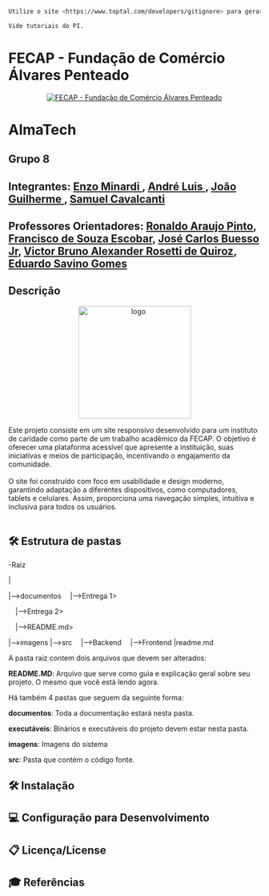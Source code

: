 ```sh
Utilize o site <https://www.toptal.com/developers/gitignore> para gerar seu arquivo gitignore e apague este campo.

Vide tutoriais do PI.
```

# FECAP - Fundação de Comércio Álvares Penteado

<p align="center">
<a href= "https://www.fecap.br/"><img src="https://encrypted-tbn0.gstatic.com/images?q=tbn:ANd9GcRhZPrRa89Kma0ZZogxm0pi-tCn_TLKeHGVxywp-LXAFGR3B1DPouAJYHgKZGV0XTEf4AE&usqp=CAU" alt="FECAP - Fundação de Comércio Álvares Penteado" border="0"></a>
</p>

# AlmaTech

## Grupo 8

## Integrantes: <a href="https://www.linkedin.com/in/enzo-minardi/"> Enzo Minardi </a>, <a href="https://www.linkedin.com/in/andreluisdesousa/"> André Luis </a>, <a href="https://www.linkedin.com/in/jo%C3%A3o-guilherme-gumiero-de-micheli/"> João Guilherme </a>, <a href="https://www.linkedin.com/in/samuel-cavalcanti-nunes-coronel-5b6946354/"> Samuel Cavalcanti </a>

## Professores Orientadores: <a href="https://www.linkedin.com/in/ronaldo-araujo-pinto-3542811a/">Ronaldo Araujo Pinto</a>, <a href="https://www.linkedin.com/in/francisco-escobar/">Francisco de Souza Escobar</a>, <a href="https://www.linkedin.com/in/jbuesso/">José Carlos Buesso Jr</a>, <a href="https://www.linkedin.com/in/victorbarq/">Victor Bruno Alexander Rosetti de Quiroz</a>, <a href="https://www.linkedin.com/in/eduardo-savino-gomes-77833a10/">Eduardo Savino Gomes</a>

## Descrição

<p align="center">
<img <img width="225" height="225" alt="logo" src="https://github.com/user-attachments/assets/e2598568-a372-4aee-a94a-9e7f4ab189a9" />


 Este projeto consiste em um site responsivo desenvolvido para um instituto de caridade como parte de um trabalho acadêmico da FECAP. O objetivo é oferecer uma plataforma acessível que apresente a instituição, suas iniciativas e meios de participação, incentivando o engajamento da comunidade.
<br></br>
O site foi construído com foco em usabilidade e design moderno, garantindo adaptação a diferentes dispositivos, como computadores, tablets e celulares. Assim, proporciona uma navegação simples, intuitiva e inclusiva para todos os usuários.
<br></br>

## 🛠 Estrutura de pastas

-Raiz

|

|-->documentos
 |-->Entrega 1>

 |-->Entrega 2>

 |-->README.md>

|-->imagens
|-->src
 |-->Backend
 |-->Frontend
|readme.md

A pasta raiz contem dois arquivos que devem ser alterados:

<b>README.MD</b>: Arquivo que serve como guia e explicação geral sobre seu projeto. O mesmo que você está lendo agora.

Há também 4 pastas que seguem da seguinte forma:

<b>documentos</b>: Toda a documentação estará nesta pasta.

<b>executáveis</b>: Binários e executáveis do projeto devem estar nesta pasta.

<b>imagens</b>: Imagens do sistema

<b>src</b>: Pasta que contém o código fonte.

## 🛠 Instalação

## 💻 Configuração para Desenvolvimento

## 📋 Licença/License

## 🎓 Referências

